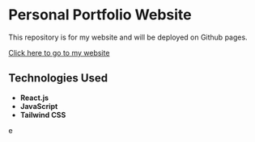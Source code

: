 # Personal Portfolio Website

This repository is for my website and will be deployed on Github pages. 

[Click here to go to my website](https://mreifer1.github.io/Michael-Reifer-Portfolio/)

## Technologies Used

- **React.js**
- **JavaScript**
- **Tailwind CSS**

e
